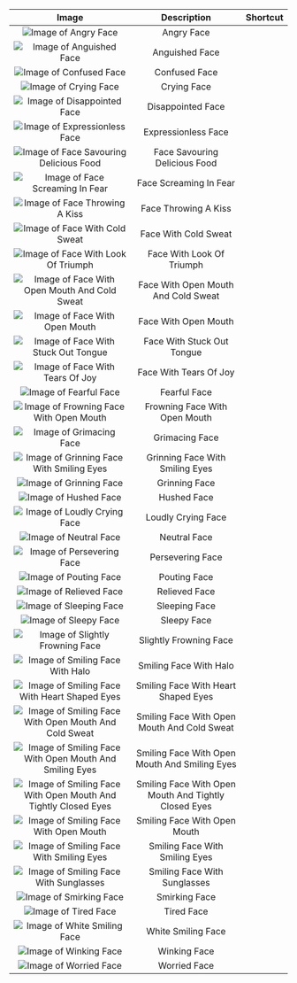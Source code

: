 
| Image | Description | Shortcut |
| :---: | :---: | :---: |
| ![Image of Angry Face ](https://raw.githubusercontent.com/JustOneMoreBlock/TeddyBear/master/128x128/angry-face.png) | Angry Face 
| ![Image of Anguished Face ](https://raw.githubusercontent.com/JustOneMoreBlock/TeddyBear/master/128x128/anguished-face.png) | Anguished Face 
| ![Image of Confused Face ](https://raw.githubusercontent.com/JustOneMoreBlock/TeddyBear/master/128x128/confused-face.png) | Confused Face 
| ![Image of Crying Face ](https://raw.githubusercontent.com/JustOneMoreBlock/TeddyBear/master/128x128/crying-face.png) | Crying Face 
| ![Image of Disappointed Face ](https://raw.githubusercontent.com/JustOneMoreBlock/TeddyBear/master/128x128/disappointed-face.png) | Disappointed Face 
| ![Image of Expressionless Face ](https://raw.githubusercontent.com/JustOneMoreBlock/TeddyBear/master/128x128/expressionless-face.png) | Expressionless Face 
| ![Image of Face Savouring Delicious Food ](https://raw.githubusercontent.com/JustOneMoreBlock/TeddyBear/master/128x128/face-savouring-delicious-food.png) | Face Savouring Delicious Food 
| ![Image of Face Screaming In Fear ](https://raw.githubusercontent.com/JustOneMoreBlock/TeddyBear/master/128x128/face-screaming-in-fear.png) | Face Screaming In Fear 
| ![Image of Face Throwing A Kiss ](https://raw.githubusercontent.com/JustOneMoreBlock/TeddyBear/master/128x128/face-throwing-a-kiss.png) | Face Throwing A Kiss 
| ![Image of Face With Cold Sweat ](https://raw.githubusercontent.com/JustOneMoreBlock/TeddyBear/master/128x128/face-with-cold-sweat.png) | Face With Cold Sweat 
| ![Image of Face With Look Of Triumph ](https://raw.githubusercontent.com/JustOneMoreBlock/TeddyBear/master/128x128/face-with-look-of-triumph.png) | Face With Look Of Triumph 
| ![Image of Face With Open Mouth And Cold Sweat ](https://raw.githubusercontent.com/JustOneMoreBlock/TeddyBear/master/128x128/face-with-open-mouth-and-cold-sweat.png) | Face With Open Mouth And Cold Sweat 
| ![Image of Face With Open Mouth ](https://raw.githubusercontent.com/JustOneMoreBlock/TeddyBear/master/128x128/face-with-open-mouth.png) | Face With Open Mouth 
| ![Image of Face With Stuck Out Tongue ](https://raw.githubusercontent.com/JustOneMoreBlock/TeddyBear/master/128x128/face-with-stuck-out-tongue.png) | Face With Stuck Out Tongue 
| ![Image of Face With Tears Of Joy ](https://raw.githubusercontent.com/JustOneMoreBlock/TeddyBear/master/128x128/face-with-tears-of-joy.png) | Face With Tears Of Joy 
| ![Image of Fearful Face ](https://raw.githubusercontent.com/JustOneMoreBlock/TeddyBear/master/128x128/fearful-face.png) | Fearful Face 
| ![Image of Frowning Face With Open Mouth ](https://raw.githubusercontent.com/JustOneMoreBlock/TeddyBear/master/128x128/frowning-face-with-open-mouth.png) | Frowning Face With Open Mouth 
| ![Image of Grimacing Face ](https://raw.githubusercontent.com/JustOneMoreBlock/TeddyBear/master/128x128/grimacing-face.png) | Grimacing Face 
| ![Image of Grinning Face With Smiling Eyes ](https://raw.githubusercontent.com/JustOneMoreBlock/TeddyBear/master/128x128/grinning-face-with-smiling-eyes.png) | Grinning Face With Smiling Eyes 
| ![Image of Grinning Face ](https://raw.githubusercontent.com/JustOneMoreBlock/TeddyBear/master/128x128/grinning-face.png) | Grinning Face 
| ![Image of Hushed Face ](https://raw.githubusercontent.com/JustOneMoreBlock/TeddyBear/master/128x128/hushed-face.png) | Hushed Face 
| ![Image of Loudly Crying Face ](https://raw.githubusercontent.com/JustOneMoreBlock/TeddyBear/master/128x128/loudly-crying-face.png) | Loudly Crying Face 
| ![Image of Neutral Face ](https://raw.githubusercontent.com/JustOneMoreBlock/TeddyBear/master/128x128/neutral-face.png) | Neutral Face 
| ![Image of Persevering Face ](https://raw.githubusercontent.com/JustOneMoreBlock/TeddyBear/master/128x128/persevering-face.png) | Persevering Face 
| ![Image of Pouting Face ](https://raw.githubusercontent.com/JustOneMoreBlock/TeddyBear/master/128x128/pouting-face.png) | Pouting Face 
| ![Image of Relieved Face ](https://raw.githubusercontent.com/JustOneMoreBlock/TeddyBear/master/128x128/relieved-face.png) | Relieved Face 
| ![Image of Sleeping Face ](https://raw.githubusercontent.com/JustOneMoreBlock/TeddyBear/master/128x128/sleeping-face.png) | Sleeping Face 
| ![Image of Sleepy Face ](https://raw.githubusercontent.com/JustOneMoreBlock/TeddyBear/master/128x128/sleepy-face.png) | Sleepy Face 
| ![Image of Slightly Frowning Face ](https://raw.githubusercontent.com/JustOneMoreBlock/TeddyBear/master/128x128/slightly-frowning-face.png) | Slightly Frowning Face 
| ![Image of Smiling Face With Halo ](https://raw.githubusercontent.com/JustOneMoreBlock/TeddyBear/master/128x128/smiling-face-with-halo.png) | Smiling Face With Halo 
| ![Image of Smiling Face With Heart Shaped Eyes ](https://raw.githubusercontent.com/JustOneMoreBlock/TeddyBear/master/128x128/smiling-face-with-heart-shaped-eyes.png) | Smiling Face With Heart Shaped Eyes 
| ![Image of Smiling Face With Open Mouth And Cold Sweat ](https://raw.githubusercontent.com/JustOneMoreBlock/TeddyBear/master/128x128/smiling-face-with-open-mouth-and-cold-sweat.png) | Smiling Face With Open Mouth And Cold Sweat 
| ![Image of Smiling Face With Open Mouth And Smiling Eyes ](https://raw.githubusercontent.com/JustOneMoreBlock/TeddyBear/master/128x128/smiling-face-with-open-mouth-and-smiling-eyes.png) | Smiling Face With Open Mouth And Smiling Eyes 
| ![Image of Smiling Face With Open Mouth And Tightly Closed Eyes ](https://raw.githubusercontent.com/JustOneMoreBlock/TeddyBear/master/128x128/smiling-face-with-open-mouth-and-tightly-closed-eyes.png) | Smiling Face With Open Mouth And Tightly Closed Eyes 
| ![Image of Smiling Face With Open Mouth ](https://raw.githubusercontent.com/JustOneMoreBlock/TeddyBear/master/128x128/smiling-face-with-open-mouth.png) | Smiling Face With Open Mouth 
| ![Image of Smiling Face With Smiling Eyes ](https://raw.githubusercontent.com/JustOneMoreBlock/TeddyBear/master/128x128/smiling-face-with-smiling-eyes.png) | Smiling Face With Smiling Eyes 
| ![Image of Smiling Face With Sunglasses ](https://raw.githubusercontent.com/JustOneMoreBlock/TeddyBear/master/128x128/smiling-face-with-sunglasses.png) | Smiling Face With Sunglasses 
| ![Image of Smirking Face ](https://raw.githubusercontent.com/JustOneMoreBlock/TeddyBear/master/128x128/smirking-face.png) | Smirking Face 
| ![Image of Tired Face ](https://raw.githubusercontent.com/JustOneMoreBlock/TeddyBear/master/128x128/tired-face.png) | Tired Face 
| ![Image of White Smiling Face ](https://raw.githubusercontent.com/JustOneMoreBlock/TeddyBear/master/128x128/white-smiling-face.png) | White Smiling Face 
| ![Image of Winking Face ](https://raw.githubusercontent.com/JustOneMoreBlock/TeddyBear/master/128x128/winking-face.png) | Winking Face 
| ![Image of Worried Face ](https://raw.githubusercontent.com/JustOneMoreBlock/TeddyBear/master/128x128/worried-face.png) | Worried Face
